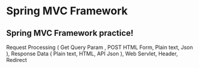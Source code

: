 # Spring MVC Framework 

## Spring MVC Framework practice!

Request Processing ( Get Query Param , POST HTML Form, Plain text, Json ), 
Response Data ( Plain text, HTML, API Json ), Web Servlet, Header, Redirect